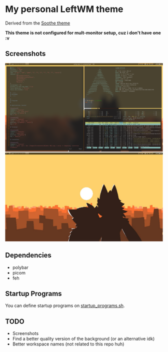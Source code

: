 # My personal LeftWM theme

Derived from the [Soothe theme](https://github.com/b4skyx/leftwm-soothe)

**This theme is not configured for mult-monitor setup, cuz i don't have one :v**

## Screenshots

![](./screenshots/filled.png)
![](./screenshots/empty.png)

## Dependencies

- polybar
- picom
- feh

## Startup Programs

You can define startup programs on [startup\_programs.sh](./startup_programs.sh).

## TODO

- Screenshots
- Find a better quality version of the background (or an alternative idk)
- Better workspace names (not related to this repo huh)
